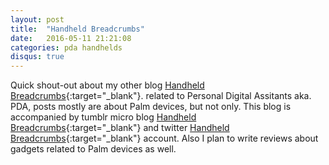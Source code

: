 ```yaml
---
layout: post
title:  "Handheld Breadcrumbs"
date:   2016-05-11 21:21:08
categories: pda handhelds
disqus: true
---
```


Quick shout-out about my other blog [Handheld Breadcrumbs](http://handheldbreadcrumbs.github.io){:target="_blank"}. related to Personal Digital Assitants aka. PDA, posts mostly are about Palm devices, but not only. This blog is accompanied by tumblr micro blog [Handheld Breadcrumbs](https://dudewithapalm.tumblr.com){:target="_blank"} and twitter [Handheld Breadcrumbs](https://twitter.com/dudewithapalm){:target="_blank"} account. Also I plan to write reviews about gadgets related to Palm devices as well.
